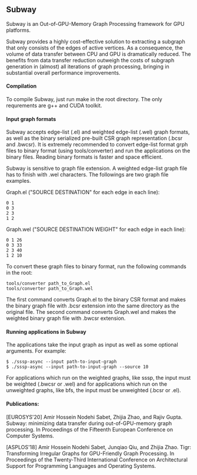 ## Subway
Subway is an Out-of-GPU-Memory Graph Processing framework for GPU platforms.

Subway provides a highly cost-effective solution to extracting a subgraph that only consists of the edges of active vertices. As a consequence, the volume of data transfer between CPU and GPU is dramatically reduced. The benefits from data transfer reduction outweigh the costs of subgraph generation in (almost) all iterations of graph processing, bringing in substantial overall performance improvements.

#### Compilation

To compile Subway, just run make in the root directory. The only requrements are g++ and CUDA toolkit.

#### Input graph formats

Subway accepts edge-list (.el) and weighted edge-list (.wel) graph formats, as well as the binary serialized pre-built CSR graph representation (.bcsr and .bwcsr). It is extremely recommended to convert edge-list format grph files to binary format (using tools/converter) and run the applications on the binary files. Reading binary formats is faster and space efficient.

Subway is sensitive to graph file extension. A weighted edge-list graph file has to finish with .wel characters. The followings are two graph file examples.

Graph.el ("SOURCE DESTINATION" for each edge in each line):
```
0 1
0 3
2 3
1 2
```

Graph.wel ("SOURCE DESTINATION WEIGHT" for each edge in each line):
```
0 1 26
0 3 33
2 3 40
1 2 10
```

To convert these graph files to binary format, run the following commands in the root:
```
tools/converter path_to_Graph.el
tools/converter path_to_Graph.wel
```

The first command converts Graph.el to the binary CSR format and makes the binary graph file with .bcsr extension into the same directory as the original file. The second command converts Graph.wel and makes the weighted binary graph file with .bwcsr extension.

#### Running applications in Subway
The applications take the input graph as input as well as some optional arguments. For example:

```
$ ./sssp-async --input path-to-input-graph
$ ./sssp-async --input path-to-input-graph --source 10
```

For applications which run on the weighted graphs, like sssp, the input must be weighted (.bwcsr or .wel) and for applications which run on the unweighted graphs, like bfs, the input must be unweighted (.bcsr or .el).

#### Publications:

[EUROSYS'20] Amir Hossein Nodehi Sabet, Zhijia Zhao, and Rajiv Gupta. Subway: minimizing data transfer during out-of-GPU-memory graph processing. In Proceedings of the Fifteenth European Conference on Computer Systems.

[ASPLOS'18] Amir Hossein Nodehi Sabet, Junqiao Qiu, and Zhijia Zhao. Tigr: Transforming Irregular Graphs for GPU-Friendly Graph Processing. In Proceedings of the Twenty-Third International Conference on Architectural Support for Programming Languages and Operating Systems.


